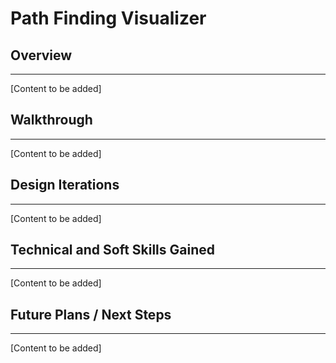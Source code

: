 # Path Finding Visualizer

## Overview

---

[Content to be added]

## Walkthrough

---

[Content to be added]

## Design Iterations

---

[Content to be added]

## Technical and Soft Skills Gained

---

[Content to be added]

## Future Plans / Next Steps

---

[Content to be added]
